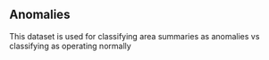 ## Anomalies

This dataset is used for classifying area summaries as anomalies vs classifying
as operating normally
